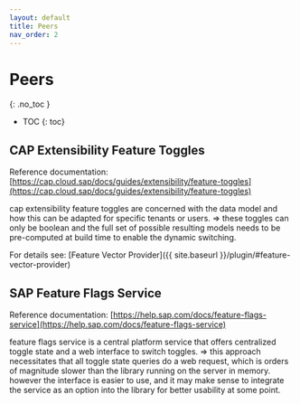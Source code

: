 ```yaml
---
layout: default
title: Peers
nav_order: 2
---
```


<!-- prettier-ignore-start -->
# Peers
{: .no_toc }
<!-- prettier-ignore-end -->

<!-- prettier-ignore -->
- TOC
{: toc}

## CAP Extensibility Feature Toggles

Reference documentation:
[https://cap.cloud.sap/docs/guides/extensibility/feature-toggles](https://cap.cloud.sap/docs/guides/extensibility/feature-toggles)

cap extensibility feature toggles are concerned with the data model and how this can be adapted for specific tenants or
users. => these toggles can only be boolean and the full set of possible resulting models needs to be pre-computed at
build time to enable the dynamic switching.

For details see: [Feature Vector Provider]({{ site.baseurl }}/plugin/#feature-vector-provider)

## SAP Feature Flags Service

Reference documentation:
[https://help.sap.com/docs/feature-flags-service](https://help.sap.com/docs/feature-flags-service)

feature flags service is a central platform service that offers centralized toggle state and a web interface to switch
toggles. => this approach necessitates that all toggle state queries do a web request, which is orders of magnitude
slower than the library running on the server in memory. however the interface is easier to use, and it may make sense
to integrate the service as an option into the library for better usability at some point.
